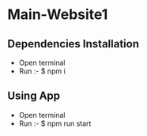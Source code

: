 # Main-Website1
## Dependencies Installation
* Open terminal 
* Run :- $ npm i

## Using App
* Open terminal
* Run :- $ npm run start